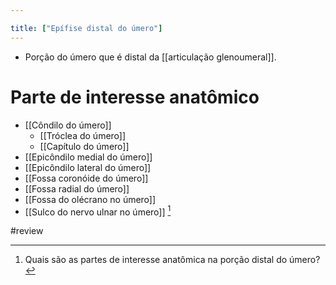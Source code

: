 ```yaml
---

title: ["Epífise distal do úmero"]
---
```

+ Porção do úmero que é distal da [[articulação glenoumeral]].
 
 # Parte de interesse anatômico
+ [[Côndilo do úmero]]
	+ [[Tróclea do úmero]]
	+ [[Capítulo do úmero]]
+ [[Epicôndilo medial do úmero]]
+ [[Epicôndilo lateral do úmero]]
+ [[Fossa coronóide do úmero]] 
+ [[Fossa radial do úmero]]
+ [[Fossa do olécrano no úmero]]
+ [[Sulco do nervo ulnar no úmero]] [^152026]

[^152026]: Quais são as partes de interesse anatômica na porção distal do úmero?


#review 
